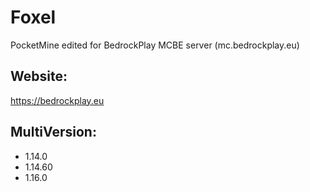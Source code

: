 # Foxel
PocketMine edited for BedrockPlay MCBE server (mc.bedrockplay.eu)

## Website:
https://bedrockplay.eu

## MultiVersion:
- 1.14.0
- 1.14.60
- 1.16.0
